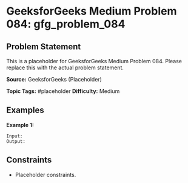 # GeeksforGeeks Medium Problem 084: gfg_problem_084

## Problem Statement

This is a placeholder for GeeksforGeeks Medium Problem 084.
Please replace this with the actual problem statement.

**Source:** GeeksforGeeks (Placeholder)

**Topic Tags:** #placeholder
**Difficulty:** Medium

## Examples

**Example 1:**

```
Input:
Output:
```

## Constraints

- Placeholder constraints.
